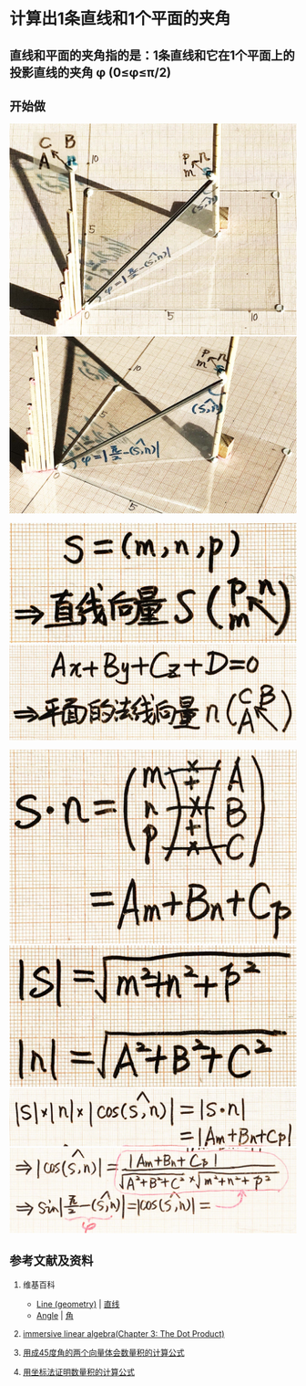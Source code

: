 # 计算出1条直线和1个平面的夹角

## 直线和平面的夹角指的是：1条直线和它在1个平面上的投影直线的夹角 φ (0≤φ≤π/2)

## 开始做

![](/images/线性代数/用向量表达空间解析几何中的线和面等/计算出1条直线和1个平面的夹角/1a1.jpg)
![](/images/线性代数/用向量表达空间解析几何中的线和面等/计算出1条直线和1个平面的夹角/1a2.jpg)

![](/images/线性代数/用向量表达空间解析几何中的线和面等/计算出1条直线和1个平面的夹角/2a1.jpg)
![](/images/线性代数/用向量表达空间解析几何中的线和面等/计算出1条直线和1个平面的夹角/2a2.jpg)

![](/images/线性代数/用向量表达空间解析几何中的线和面等/计算出1条直线和1个平面的夹角/3a1.jpg)
![](/images/线性代数/用向量表达空间解析几何中的线和面等/计算出1条直线和1个平面的夹角/3a2.jpg)
![](/images/线性代数/用向量表达空间解析几何中的线和面等/计算出1条直线和1个平面的夹角/3a3.jpg)
![](/images/线性代数/用向量表达空间解析几何中的线和面等/计算出1条直线和1个平面的夹角/3a4.jpg)

## 参考文献及资料

1. 维基百科
	- [Line (geometry)](https://en.wikipedia.org/wiki/Line_(geometry)) | [直线](https://zh.wikipedia.org/wiki/%E7%9B%B4%E7%BA%BF) 
	- [Angle](https://en.wikipedia.org/wiki/Angle) | [角](https://zh.wikipedia.org/wiki/%E8%A7%92) 

2. [immersive linear algebra(Chapter 3: The Dot Product)](http://immersivemath.com/ila/ch03_dotproduct/ch03.html)
3. [用成45度角的两个向量体会数量积的计算公式](https://gitee.com/quanbinn/Learn-Mathematical-Olympiad-The-Interactive-Way/blob/master/chapters/%E7%BA%BF%E6%80%A7%E4%BB%A3%E6%95%B0/%E5%90%91%E9%87%8F/%E7%94%A8%E6%88%9045%E5%BA%A6%E8%A7%92%E7%9A%84%E4%B8%A4%E4%B8%AA%E5%90%91%E9%87%8F%E4%BD%93%E4%BC%9A%E6%95%B0%E9%87%8F%E7%A7%AF%E7%9A%84%E8%AE%A1%E7%AE%97%E5%85%AC%E5%BC%8F.md#%E7%94%A8%E6%88%9045%E5%BA%A6%E8%A7%92%E7%9A%84%E4%B8%A4%E4%B8%AA%E5%90%91%E9%87%8F%E4%BD%93%E4%BC%9A%E6%95%B0%E9%87%8F%E7%A7%AF%E7%9A%84%E8%AE%A1%E7%AE%97%E5%85%AC%E5%BC%8F)
4. [用坐标法证明数量积的计算公式](https://gitee.com/quanbinn/Learn-Mathematical-Olympiad-The-Interactive-Way/blob/master/chapters/%E7%BA%BF%E6%80%A7%E4%BB%A3%E6%95%B0/%E5%90%91%E9%87%8F/%E7%94%A8%E5%9D%90%E6%A0%87%E6%B3%95%E8%AF%81%E6%98%8E%E6%95%B0%E9%87%8F%E7%A7%AF%E7%9A%84%E8%AE%A1%E7%AE%97%E5%85%AC%E5%BC%8F.md)